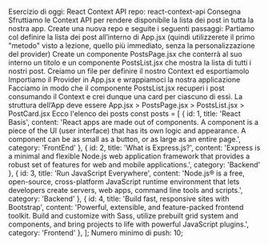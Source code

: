 Esercizio di oggi: React Context API
repo: react-context-api
Consegna
Sfruttiamo le Context API per rendere disponibile la lista dei post in tutta la nostra app.
Create una nuova repo e seguite i seguenti passaggi:
Partiamo col definire la lista dei post all’interno di App.jsx (quindi utilizzerete il primo "metodo" visto a lezione, quello più immediato, senza la personalizzazione del provider)
Create un componente PostsPage.jsx che conterrà al suo interno un titolo e un componente PostsList.jsx che mostra la lista di tutti i nostri post.
Creiamo un file per definire il nostro Context ed esportiamolo
Importiamo il Provider in App.jsx e wrappiamoci la nostra applicazione
Facciamo in modo che il componente PostsList.jsx recuperi i post consumando il Context e crei dunque una card per ciascuno di essi.
La struttura dell’App deve essere
App.jsx > PostsPage.jsx > PostsList.jsx > PostCard.jsx
Ecco l'elenco dei posts
const posts = [
    { id: 1, title: 'React Basis', content: 'React apps are made out of components. A component is a piece of the UI (user interface) that has its own logic and appearance. A component can be as small as a button, or as large as an entire page.', category: 'FrontEnd' },
    { id: 2, title: 'What is Express.js?', content: 'Express is a minimal and flexible Node.js web application framework that provides a robust set of features for web and mobile applications.', category: 'Backend' },
    { id: 3, title: 'Run JavaScript Everywhere', content: 'Node.js® is a free, open-source, cross-platform JavaScript runtime environment that lets developers create servers, web apps, command line tools and scripts.', category: 'Backend' },
    { id: 4, title: 'Build fast, responsive sites with Bootstrap', content: 'Powerful, extensible, and feature-packed frontend toolkit. Build and customize with Sass, utilize prebuilt grid system and components, and bring projects to life with powerful JavaScript plugins.', category: 'Frontend' },
  ];
Numero minimo di push: 10;